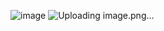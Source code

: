 ![image](https://github.com/user-attachments/assets/fcd2c017-381e-4f90-b48e-d631006ba096)
![Uploading image.png…]()

